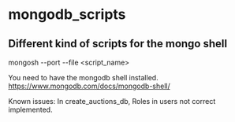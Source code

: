 # mongodb_scripts
## Different kind of scripts for the mongo shell

mongosh --port <port> --file <script_name>

You need to have the mongodb shell installed. 
https://www.mongodb.com/docs/mongodb-shell/
    
Known issues: In create_auctions_db, Roles in users not correct implemented.

